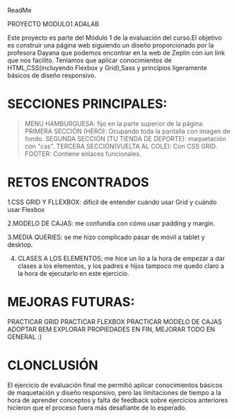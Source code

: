 
ReadMe

PROYECTO MODULO1 ADALAB

Este proyecto es parte del Módulo 1 de la evaluación del curso.El objetivo es construir una página web siguiendo un diseño proporcionado por la profesora Dayana que podemos encontrar en la web de Zeplin con iun link que nos facilito. Teniamos que aplicar conocimientos de HTML,CSS(incluyendo Flexbox y Grid),Sass y principios ligeramente básicos de diseño responsivo.



# SECCIONES PRINCIPALES:

> MENU HAMBURGUESA: fijo en la parte superior de la página.
> PRIMERA SECCIÓN (HERO): Ocupando toda la pantalla con imagen de fondo.
> SEGUNDA SECCIÓN (TU TIENDA DE DEPORTE): maquetación con "css".
> TERCERA SECCIÓN(VUELTA AL COLE): Con CSS GRID.
> FOOTER: Contiene enlaces funcionales.




# RETOS ENCONTRADOS

1.CSS GRID Y FLLEXBOX:
  difícil de entender cuándo usar Grid y cuándo usar Flexbox

2.MODELO DE CAJAS:
  me confundía con cómo usar padding y margin.

3.MEDIA QUERIES:
  se me hizo complicado pasar de móvil a tablet y desktop.

4. CLASES A LOS ELEMENTOS:
  me hice un lio a la hora de empezar a dar clases a los elementos, y los padres e hijos tampoco me quedo claro a la hora de ejecutarlo en este ejercicio.



  # MEJORAS FUTURAS:


  PRACTICAR GRID
  PRACTICAR FLEXBOX
  PRACTICAR MODELO DE CAJAS
  ADOPTAR BEM
  EXPLORAR PROPIEDADES
  EN FIN, MEJORAR TODO EN GENERAL :)



  # CLONCLUSIÓN

  El ejercicio de evaluación final me permitió aplicar conocimientos básicos de maquetación y diseño responsivo, pero las limitaciones de tiempo a la hora de aprender conceptos y falta de feedback sobre ejercicios anteriores hicieron que el proceso fuera más desafiante de lo esperado. 